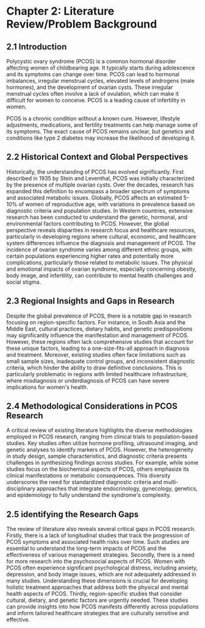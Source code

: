 # Chapter 2: Literature Review/Problem Background
## 2.1 Introduction
Polycystic ovary syndrome (PCOS) is a common hormonal disorder affecting women of childbearing age. It typically starts during adolescence and its symptoms can change over time. PCOS can lead to hormonal imbalances, irregular menstrual cycles, elevated levels of androgens (male hormones), and the development of ovarian cysts. These irregular menstrual cycles often involve a lack of ovulation, which can make it difficult for women to conceive. PCOS is a leading cause of infertility in women.

PCOS is a chronic condition without a known cure. However, lifestyle adjustments, medications, and fertility treatments can help manage some of its symptoms. The exact cause of PCOS remains unclear, but genetics and conditions like type 2 diabetes may increase the likelihood of developing it.

## 2.2 Historical Context and Global Perspectives
Historically, the understanding of PCOS has evolved significantly. First described in 1935 by Stein and Leventhal, PCOS was initially characterized by the presence of multiple ovarian cysts. Over the decades, research has expanded this definition to encompass a broader spectrum of symptoms and associated metabolic issues. Globally, PCOS affects an estimated 5-10% of women of reproductive age, with variations in prevalence based on diagnostic criteria and population studies.
In Western countries, extensive research has been conducted to understand the genetic, hormonal, and environmental factors contributing to PCOS. However, the global perspective reveals disparities in research focus and healthcare resources, particularly in developing regions where cultural, economic, and healthcare system differences influence the diagnosis and management of PCOS.
The incidence of ovarian syndrome varies among different ethnic groups, with certain populations experiencing higher rates and potentially more complications, particularly those related to metabolic issues. The physical and emotional impacts of ovarian syndrome, especially concerning obesity, body image, and infertility, can contribute to mental health challenges and social stigma.

## 2.3 Regional Insights and Gaps in Research
Despite the global prevalence of PCOS, there is a notable gap in research focusing on region-specific factors. For instance, in South Asia and the Middle East, cultural practices, dietary habits, and genetic predispositions may significantly influence the manifestation and management of PCOS. However, these regions often lack comprehensive studies that account for these unique factors, leading to a one-size-fits-all approach in diagnosis and treatment.
Moreover, existing studies often face limitations such as small sample sizes, inadequate control groups, and inconsistent diagnostic criteria, which hinder the ability to draw definitive conclusions. This is particularly problematic in regions with limited healthcare infrastructure, where misdiagnosis or underdiagnosis of PCOS can have severe implications for women's health.
## 2.4 Methodological Considerations in PCOS Research
A critical review of existing literature highlights the diverse methodologies employed in PCOS research, ranging from clinical trials to population-based studies. Key studies often utilize hormone profiling, ultrasound imaging, and genetic analyses to identify markers of PCOS. However, the heterogeneity in study design, sample characteristics, and diagnostic criteria presents challenges in synthesizing findings across studies.
For example, while some studies focus on the biochemical aspects of PCOS, others emphasize its clinical manifestations or metabolic consequences. This diversity underscores the need for standardized diagnostic criteria and multi-disciplinary approaches that integrate endocrinology, gynecology, genetics, and epidemiology to fully understand the syndrome's complexity.
## 2.5 identifying the Research Gaps
The review of literature also reveals several critical gaps in PCOS research. Firstly, there is a lack of longitudinal studies that track the progression of PCOS symptoms and associated health risks over time. Such studies are essential to understand the long-term impacts of PCOS and the effectiveness of various management strategies.
Secondly, there is a need for more research into the psychosocial aspects of PCOS. Women with PCOS often experience significant psychological distress, including anxiety, depression, and body image issues, which are not adequately addressed in many studies. Understanding these dimensions is crucial for developing holistic treatment approaches that address both the physical and mental health aspects of PCOS.
Thirdly, region-specific studies that consider cultural, dietary, and genetic factors are urgently needed. These studies can provide insights into how PCOS manifests differently across populations and inform tailored healthcare strategies that are culturally sensitive and effective.


